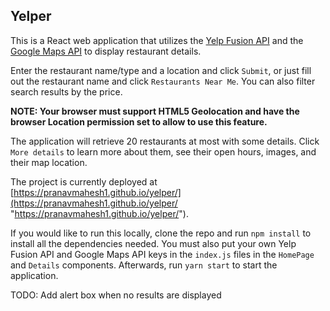 ## Yelper

This is a React web application that utilizes the [Yelp Fusion API](https://www.yelp.com/fusion "Yelp Fusion API") and the [Google Maps API](https://cloud.google.com/maps-platform/ "Google Maps API") to display restaurant details.

Enter the restaurant name/type and a location and click ```Submit```, or just fill out the restaurant name and click ```Restaurants Near Me```. You can also filter search results by the price.

**NOTE: Your browser must support HTML5 Geolocation and have the browser Location permission set to allow to use this feature.**

The application will retrieve 20 restaurants at most with some details. Click ```More details``` to learn more about them, see their open hours, images, and their map location.

The project is currently deployed at [https://pranavmahesh1.github.io/yelper/](https://pranavmahesh1.github.io/yelper/ "https://pranavmahesh1.github.io/yelper/").

If you would like to run this locally, clone the repo and run ```npm install``` to install all the dependencies needed. You must also put your own Yelp Fusion API and Google Maps API keys in the ```index.js``` files in the ```HomePage``` and ```Details``` components. Afterwards, run ```yarn start``` to start the application.

TODO: Add alert box when no results are displayed
